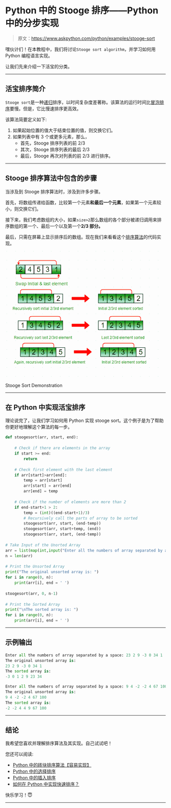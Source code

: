 # Python 中的 Stooge 排序——Python 中的分步实现

> 原文：<https://www.askpython.com/python/examples/stooge-sort>

嘿伙计们！在本教程中，我们将讨论`Stooge sort algorithm`，并学习如何用 Python 编程语言实现。

让我们先来介绍一下活宝的分类。

* * *

## 活宝排序简介

`Stooge sort`是一种[递归](https://www.askpython.com/python/python-recursion-function)排序，以时间复杂度差著称。该算法的运行时间比[冒泡排序](https://www.askpython.com/python/examples/bubble-sort-in-python)要慢。但是，它比慢速排序更高效。

该算法简要定义如下:

1.  如果起始位置的值大于结束位置的值，则交换它们。
2.  如果列表中有 3 个或更多元素，那么，
    *   首先，Stooge 排序列表的前 2/3
    *   其次，Stooge 排序列表的最后 2/3
    *   最后，Stooge 再次对列表的前 2/3 进行排序。

* * *

## Stooge 排序算法中包含的步骤

当涉及到 Stooge 排序算法时，涉及到许多步骤。

首先，将数组传递给函数，比较第一个元素**和最后一个元素**，如果第一个元素较小，则交换它们。

接下来，我们考虑数组的大小，如果`size>2`那么数组的各个部分被递归调用来排序数组的第一个、最后一个以及第一个**2/3 部分。**

最后，只需在屏幕上显示排序后的数组。现在我们来看看这个[排序算法](https://www.askpython.com/python/sorting-techniques-in-numpy)的代码实现。

![Stooge Sort Demonstration](img/9ea1e0869094316ae86f92d97e0b8d2e.png)

Stooge Sort Demonstration

* * *

## 在 Python 中实现活宝排序

理论说完了，让我们学习如何用 Python 实现 stooge sort。这个例子是为了帮助你更好地理解这个算法的每一步。

```py
def stoogesort(arr, start, end): 

    # Check if there are elements in the array
    if start >= end: 
        return

    # Check first element with the last element
    if arr[start]>arr[end]: 
        temp = arr[start] 
        arr[start] = arr[end] 
        arr[end] = temp 

    # Check if the number of elements are more than 2
    if end-start+1 > 2: 
        temp = (int)((end-start+1)/3) 
        # Recursively call the parts of array to be sorted
        stoogesort(arr, start, (end-temp)) 
        stoogesort(arr, start+temp, (end)) 
        stoogesort(arr, start, (end-temp)) 

# Take Input of the Unorted Array
arr = list(map(int,input("Enter all the numbers of array separated by a space: ").split()))
n = len(arr)

# Print the Unsorted Array
print("The original unsorted array is: ")
for i in range(0, n): 
    print(arr[i], end = ' ')

stoogesort(arr, 0, n-1) 

# Print the Sorted Array
print("\nThe sorted array is: ")
for i in range(0, n): 
    print(arr[i], end = ' ')

```

* * *

## 示例输出

```py
Enter all the numbers of array separated by a space: 23 2 9 -3 0 34 1
The original unsorted array is: 
23 2 9 -3 0 34 1 
The sorted array is: 
-3 0 1 2 9 23 34 

```

```py
Enter all the numbers of array separated by a space: 9 4 -2 -2 4 67 100
The original unsorted array is: 
9 4 -2 -2 4 67 100 
The sorted array is: 
-2 -2 4 4 9 67 100 

```

* * *

## 结论

我希望您喜欢并理解排序算法及其实现。自己试试吧！

您还可以阅读:

*   [Python 中的砖块排序算法【容易实现】](https://www.askpython.com/python/examples/brick-sort-algorithm)
*   [Python 中的选择排序](https://www.askpython.com/python/selection-sort-in-python)
*   [Python 中的插入排序](https://www.askpython.com/python/examples/insertion-sort-in-python)
*   [如何在 Python 中实现快速排序？](https://www.askpython.com/python/examples/quicksort-algorithm)

快乐学习！😇

* * *
